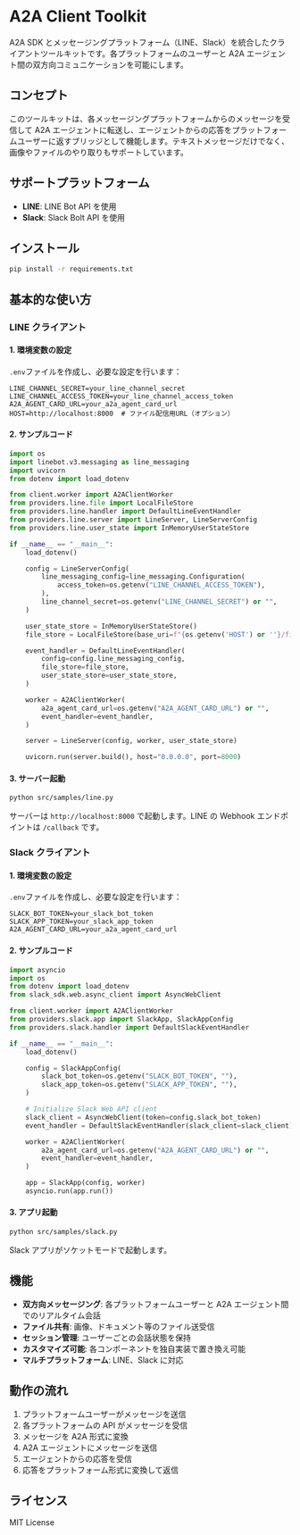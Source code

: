 # A2A Client Toolkit

A2A SDK とメッセージングプラットフォーム（LINE、Slack）を統合したクライアントツールキットです。各プラットフォームのユーザーと A2A エージェント間の双方向コミュニケーションを可能にします。

## コンセプト

このツールキットは、各メッセージングプラットフォームからのメッセージを受信して A2A エージェントに転送し、エージェントからの応答をプラットフォームユーザーに返すブリッジとして機能します。テキストメッセージだけでなく、画像やファイルのやり取りもサポートしています。

## サポートプラットフォーム

- **LINE**: LINE Bot API を使用
- **Slack**: Slack Bolt API を使用

## インストール

```bash
pip install -r requirements.txt
```

## 基本的な使い方

### LINE クライアント

#### 1. 環境変数の設定

`.env`ファイルを作成し、必要な設定を行います：

```env
LINE_CHANNEL_SECRET=your_line_channel_secret
LINE_CHANNEL_ACCESS_TOKEN=your_line_channel_access_token
A2A_AGENT_CARD_URL=your_a2a_agent_card_url
HOST=http://localhost:8000  # ファイル配信用URL（オプション）
```

#### 2. サンプルコード

```python
import os
import linebot.v3.messaging as line_messaging
import uvicorn
from dotenv import load_dotenv

from client.worker import A2AClientWorker
from providers.line.file import LocalFileStore
from providers.line.handler import DefaultLineEventHandler
from providers.line.server import LineServer, LineServerConfig
from providers.line.user_state import InMemoryUserStateStore

if __name__ == "__main__":
    load_dotenv()

    config = LineServerConfig(
        line_messaging_config=line_messaging.Configuration(
            access_token=os.getenv("LINE_CHANNEL_ACCESS_TOKEN"),
        ),
        line_channel_secret=os.getenv("LINE_CHANNEL_SECRET") or "",
    )

    user_state_store = InMemoryUserStateStore()
    file_store = LocalFileStore(base_uri=f"{os.getenv('HOST') or ''}/files", directory="public/files")

    event_handler = DefaultLineEventHandler(
        config=config.line_messaging_config,
        file_store=file_store,
        user_state_store=user_state_store,
    )

    worker = A2AClientWorker(
        a2a_agent_card_url=os.getenv("A2A_AGENT_CARD_URL") or "",
        event_handler=event_handler,
    )

    server = LineServer(config, worker, user_state_store)

    uvicorn.run(server.build(), host="0.0.0.0", port=8000)
```

#### 3. サーバー起動

```bash
python src/samples/line.py
```

サーバーは `http://localhost:8000` で起動します。LINE の Webhook エンドポイントは `/callback` です。

### Slack クライアント

#### 1. 環境変数の設定

`.env`ファイルを作成し、必要な設定を行います：

```env
SLACK_BOT_TOKEN=your_slack_bot_token
SLACK_APP_TOKEN=your_slack_app_token
A2A_AGENT_CARD_URL=your_a2a_agent_card_url
```

#### 2. サンプルコード

```python
import asyncio
import os
from dotenv import load_dotenv
from slack_sdk.web.async_client import AsyncWebClient

from client.worker import A2AClientWorker
from providers.slack.app import SlackApp, SlackAppConfig
from providers.slack.handler import DefaultSlackEventHandler

if __name__ == "__main__":
    load_dotenv()

    config = SlackAppConfig(
        slack_bot_token=os.getenv("SLACK_BOT_TOKEN", ""),
        slack_app_token=os.getenv("SLACK_APP_TOKEN", ""),
    )

    # Initialize Slack Web API client
    slack_client = AsyncWebClient(token=config.slack_bot_token)
    event_handler = DefaultSlackEventHandler(slack_client=slack_client)

    worker = A2AClientWorker(
        a2a_agent_card_url=os.getenv("A2A_AGENT_CARD_URL") or "",
        event_handler=event_handler,
    )

    app = SlackApp(config, worker)
    asyncio.run(app.run())
```

#### 3. アプリ起動

```bash
python src/samples/slack.py
```

Slack アプリがソケットモードで起動します。

## 機能

- **双方向メッセージング**: 各プラットフォームユーザーと A2A エージェント間でのリアルタイム会話
- **ファイル共有**: 画像、ドキュメント等のファイル送受信
- **セッション管理**: ユーザーごとの会話状態を保持
- **カスタマイズ可能**: 各コンポーネントを独自実装で置き換え可能
- **マルチプラットフォーム**: LINE、Slack に対応

## 動作の流れ

1. プラットフォームユーザーがメッセージを送信
2. 各プラットフォームの API がメッセージを受信
3. メッセージを A2A 形式に変換
4. A2A エージェントにメッセージを送信
5. エージェントからの応答を受信
6. 応答をプラットフォーム形式に変換して返信

## ライセンス

MIT License
